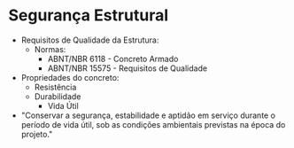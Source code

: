 # Segurança Estrutural

- Requisitos de Qualidade da Estrutura:
    - Normas:
        - ABNT/NBR 6118 - Concreto Armado
        - ABNT/NBR 15575 - Requisitos de Qualidade
- Propriedades do concreto:
    - Resistência
    - Durabilidade
        - Vida Útil
- "Conservar a segurança, estabilidade e aptidão em serviço durante o período de vida útil, sob as condições ambientais previstas na época do projeto."
